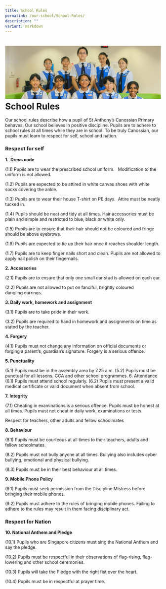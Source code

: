 ```yaml
---
title: School Rules
permalink: /our-school/School-Rules/
description: ""
variant: markdown
---
```

![](/images/Web_banners/webbanner2024_16.jpg)
School Rules
============

Our school rules describe how a pupil of St Anthony’s Canossian Primary behaves. Our school believes in positive discipline. Pupils are to adhere to school rules at all times while they are in school. To be truly Canossian, our pupils must learn to respect for self, school and nation.


### Respect for self


<b>1.&nbsp; Dress code</b>

(1.1) Pupils are to wear the prescribed school uniform. &nbsp; Modification to the uniform is not allowed.

(1.2) Pupils are expected to be attired in white canvas shoes with white socks covering the ankle.

(1.3) Pupils are to wear their house T-shirt on PE days. &nbsp;Attire must be neatly tucked in.

(1.4) Pupils should be neat and tidy at all times. Hair accessories must be plain and&nbsp;simple and restricted to blue, black or white only.

(1.5) Pupils are to ensure that their hair should not be coloured and fringe should be above eyebrows.

(1.6) Pupils are expected to tie up their hair once it reaches shoulder length.

(1.7) Pupils are to keep finger nails short and clean. Pupils are not allowed to apply nail polish on their fingernails.

<b>2\. Accessories</b>

(2.1) Pupils are to ensure that only one small ear stud is allowed on each ear.

(2.2) Pupils are not allowed to put on fanciful, brightly coloured dangling&nbsp;earrings.

<b>3\. Daily work, homework and assignment</b>&nbsp;

(3.1) Pupils are to take pride in their work.

(3.2) Pupils are required to hand in homework and assignments on time as stated by the teacher.

<b>4\. Forgery</b>

(4.1) Pupils must not change any information on official documents or forging a parent’s, guardian’s signature. Forgery is a serious offence.

<b>5\. Punctuality</b>

(5.1) Pupils must be in the assembly area by 7.25 a.m. (5.2) Pupils must be punctual for all lessons. CCA and other school programmes. 6.&nbsp;Attendance (6.1) Pupils must attend school regularly. (6.2) Pupils must present a valid medical certificate or valid document when absent from school.

<b>7.&nbsp;Integrity</b>

(7.1) Cheating in examinations is a serious offence. Pupils must be honest at all times. Pupils must not cheat in daily work, examinations or tests.

Respect for teachers, other adults and fellow schoolmates

<b>8\. Behaviour</b>

(8.1) Pupils must be courteous at all times to their teachers, adults and fellow schoolmates.

(8.2) Pupils must not bully anyone at all times. Bullying also includes cyber bullying, emotional and physical bullying.

(8.3) Pupils must be in their best behaviour at all times.

<b>9\. Mobile Phone Policy</b>

(9.1) Pupils must seek permission from the Discipline Mistress before bringing their mobile phones.

(9.2) Pupils must adhere to the rules of bringing mobile phones. Failing to adhere to the rules may result in them facing disciplinary act.

### Respect for Nation

<b>10\. National Anthem and Pledge</b>

(10.1) Pupils who are Singapore citizens must sing the National Anthem and say the pledge.

(10.2) Pupils must be respectful in their observations of flag-rising, flag-lowering and other school ceremonies.

(10.3)&nbsp;Pupils will take the Pledge with the right fist over the heart.

(10.4)&nbsp;Pupils must be in respectful at prayer time.